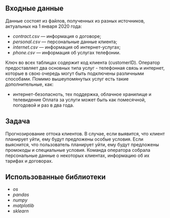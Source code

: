 ## Входные данные

Данные состоят из файлов, полученных из разных источников, актуальных на 1 января 2020 года:

- *contract.csv* — информация о договоре;
- *personal.csv* — персональные данные клиента;
- *internet.csv* — информация об интернет-услугах;
- *phone.csv* — информация об услугах телефонии.

Ключ во всех таблицах содержит код клиента (customerID).
Оператор предоставляет два основных типа услуг - телефонная связь и интернет, которые в свою очередь могут быть подключены различными способами. Помимо вышеупомянутых услуг есть такие дополнительные, как:
 - интернет-безопасноть, тех поддержка, облачное хранилище и телевидение
Оплата за услуги может быть как помесячной, погодовой и раз в два года. 

## Задача
Прогнозирование оттока клиентов. В случае, если выявится, что клиент планирует уйти, ему будут предложены особые условия.
Если выяснится, что пользователь планирует уйти, ему будут предложены промокоды и специальные условия. Команда оператора собрала персональные данные о некоторых клиентах, информацию об их тарифах и договорах.

## Использованные библиотеки
 - *os*
 - *pandas*
 - *numpy*
 - *matplotlib*
 - *sklearn*




